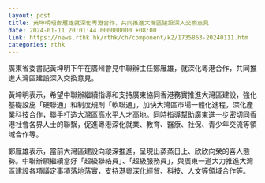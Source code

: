 ```yaml
---
layout: post
title: 黃坤明晤鄭雁雄就深化粵港合作，共同推進大灣區建設深入交換意見
date: 2024-01-11 20:01:44.000000000 +08:00
link: https://news.rthk.hk/rthk/ch/component/k2/1735863-20240111.htm
categories: rthk
---
```


廣東省委書記黃坤明下午在廣州會見中聯辦主任鄭雁雄，就深化粵港合作，共同推進大灣區建設深入交換意見。

黃坤明表示，希望中聯辦繼續指導和支持廣東協同香港務實推進大灣區建設，強化基礎設施「硬聯通」和制度規則「軟聯通」，加快大灣區市場一體化進程，深化產業科技合作，聯手打造大灣區高水平人才高地。同時指導幫助廣東進一步密切同香港社會各界人士的聯繫，促進粵港深化就業、教育、醫療、社保、青少年交流等領域合作等。

鄭雁雄表示，當前大灣區建設向縱深推進，呈現出蒸蒸日上、欣欣向榮的喜人態勢。中聯辦願繼續當好「超級聯絡員」、「超級服務員」，與廣東一道大力推進大灣區建設各項議定事項落地落實，支持港粵深化經貿、科技、人文等領域合作等。
